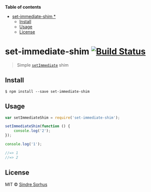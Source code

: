 <!-- START doctoc generated TOC please keep comment here to allow auto update -->
<!-- DON'T EDIT THIS SECTION, INSTEAD RE-RUN doctoc TO UPDATE -->
**Table of contents**

- [set-immediate-shim *](#set-immediate-shim-)
  - [Install](#install)
  - [Usage](#usage)
  - [License](#license)

<!-- END doctoc generated TOC please keep comment here to allow auto update -->

# set-immediate-shim [![Build Status](https://travis-ci.org/sindresorhus/set-immediate-shim.svg?branch=master)](https://travis-ci.org/sindresorhus/set-immediate-shim)

> Simple [`setImmediate`](https://developer.mozilla.org/en-US/docs/Web/API/Window.setImmediate) shim


## Install

```
$ npm install --save set-immediate-shim
```


## Usage

```js
var setImmediateShim = require('set-immediate-shim');

setImmediateShim(function () {
	console.log('2');
});

console.log('1');

//=> 1
//=> 2
```


## License

MIT © [Sindre Sorhus](http://sindresorhus.com)
